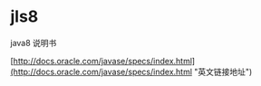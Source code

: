 # jls8

java8 说明书

[http://docs.oracle.com/javase/specs/index.html](http://docs.oracle.com/javase/specs/index.html "英文链接地址")

